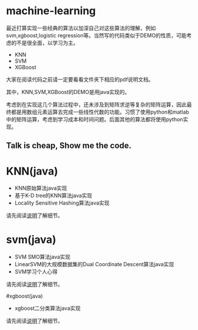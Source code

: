 
# machine-learning

最近打算实现一些经典的算法以加深自己对这些算法的理解，例如svm,xgboost,logistic regression等。当然写的代码类似于DEMO的性质，可能考虑的不是很全面，以学习为主。
- KNN
- SVM 
- XGBoost

大家在阅读代码之前请一定要看看文件夹下相应的pdf说明文档。

其中，KNN,SVM,XGBoost的DEMO是用java实现的。

考虑到在实现这几个算法过程中，还未涉及到矩阵求逆等复杂的矩阵运算，因此最终都是用数组元素运算去完成一些线性代数的功能。习惯了使用python和matlab中的矩阵运算，考虑到学习成本和时间问题。后面其他的算法都将使用python实现。


## Talk is cheap, Show me the code.

# KNN(java)

- KNN原始算法java实现
- 基于K-D tree的KNN算法java实现
- Locality Sensitive Hashing算法java实现

请先阅读[说明](https://github.com/wangjialin114/machine-learning/blob/master/knn/knn.pdf)了解细节。

# svm(java)

- SVM SMO算法java实现
- LinearSVM的大规模数据集的Dual Coordinate Descent算法java实现
- SVM学习个人心得

请先阅读[说明](https://github.com/wangjialin114/machine-learning/blob/master/svm/svm.pdf)了解细节。

#xgboost(java)

- xgboost二分类算法java实现

请先阅读[说明](https://github.com/wangjialin114/machine-learning/blob/master/xgboost/XGBoost.pdf)了解细节。
